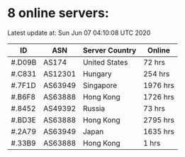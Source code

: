 # 8 online servers:

Latest update at: Sun Jun 07 04:10:08 UTC 2020

| ID | ASN | Server Country | Online |
| -- | --- | -------------- | ------ |
| #.D09B | AS174 | United States | 72 hrs |
| #.C831 | AS12301 | Hungary | 254 hrs |
| #.7F1D | AS63949 | Singapore | 1976 hrs |
| #.B6F8 | AS63888 | Hong Kong | 1726 hrs |
| #.8452 | AS49392 | Russia | 73 hrs |
| #.BD3E | AS63888 | Hong Kong | 2795 hrs |
| #.2A79 | AS63949 | Japan | 1635 hrs |
| #.33B9 | AS63888 | Hong Kong | 1 hrs |

